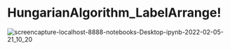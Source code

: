 # HungarianAlgorithm_LabelArrange!

![screencapture-localhost-8888-notebooks-Desktop-ipynb-2022-02-05-21_10_20](https://user-images.githubusercontent.com/84513149/152641564-2fa00031-0922-4a8c-b205-436def12bb24.png)
